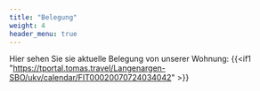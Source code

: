 ```yaml
---
title: "Belegung"
weight: 4
header_menu: true
---
```


Hier sehen Sie sie aktuelle Belegung von unserer Wohnung:
{{<if1 "https://tportal.tomas.travel/Langenargen-SBO/ukv/calendar/FIT00020070724034042" >}}
